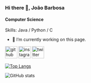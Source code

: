 ### Hi there 👋, João Barbosa
#### Computer Science


Skills: Java / Python / C

- 🔭 I’m currently working on this page. 


[<img src='https://cdn.jsdelivr.net/npm/simple-icons@3.0.1/icons/github.svg' alt='github' height='40'>](https://github.com/joaorespeitabarbosa)  [<img src='https://cdn.jsdelivr.net/npm/simple-icons@3.0.1/icons/instagram.svg' alt='instagram' height='40'>](https://www.instagram.com/respeita_barbosa/)  [<img src='https://cdn.jsdelivr.net/npm/simple-icons@3.0.1/icons/twitter.svg' alt='twitter' height='40'>](https://twitter.com/Barbosa_Dji)  

[![Top Langs](https://github-readme-stats.vercel.app/api/top-langs/?username=joaorespeitabarbosa)](https://github.com/anuraghazra/github-readme-stats)

![GitHub stats](https://github-readme-stats.vercel.app/api?username=joaorespeitabarbosa&show_icons=true)  

